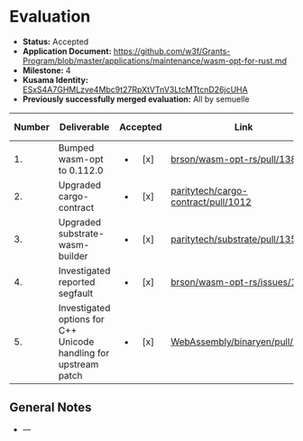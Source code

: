 # Evaluation

- **Status:** Accepted
- **Application Document:** https://github.com/w3f/Grants-Program/blob/master/applications/maintenance/wasm-opt-for-rust.md
- **Milestone:** 4
- **Kusama Identity:** [ESxS4A7GHMLzve4Mbc9t27RpXtVTnV3LtcMTtcnD26jcUHA](https://polkascan.io/pre/kusama/account/ESxS4A7GHMLzve4Mbc9t27RpXtVTnV3LtcMTtcnD26jcUHA)
- **Previously successfully merged evaluation:** All by semuelle

| Number | Deliverable                                                      |        Accepted        | Link                                                                                                        | Evaluation Notes |
| ------ | ---------------------------------------------------------------- | :--------------------: | ----------------------------------------------------------------------------------------------------------- | ---------------- |
| 1.     | Bumped wasm-opt to 0.112.0                                       | <ul><li>[x] </li></ul> | [brson/wasm-opt-rs/pull/138](https://github.com/brson/wasm-opt-rs/pull/138)                                 | —                |
| 2.     | Upgraded cargo-contract                                          | <ul><li>[x] </li></ul> | [paritytech/cargo-contract/pull/1012](https://github.com/paritytech/cargo-contract/pull/1012)               | —                |
| 3.     | Upgraded substrate-wasm-builder                                  | <ul><li>[x] </li></ul> | [paritytech/substrate/pull/13574](https://github.com/paritytech/substrate/pull/13574)                       | —                |
| 4.     | Investigated reported segfault                                   | <ul><li>[x] </li></ul> | [brson/wasm-opt-rs/issues/140](https://github.com/brson/wasm-opt-rs/issues/140)                             | —                |
| 5.     | Investigated options for C++ Unicode handling for upstream patch | <ul><li>[x] </li></ul> | [WebAssembly/binaryen/pull/5514](https://github.com/WebAssembly/binaryen/pull/5514#issuecomment-1487625712) | —                |

## General Notes

- —
